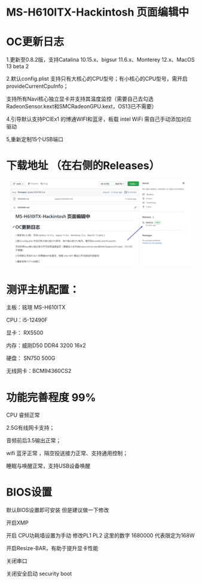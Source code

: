 # MS-H610ITX-Hackintosh  页面编辑中


# OC更新日志

1.更新至0.8.2版，支持Catalina 10.15.x、bigsur 11.6.x、Monterey 12.x、MacOS 13 beta 2

2.默认config.plist 支持只有大核心的CPU型号；有小核心的CPU型号，需开启provideCurrentCpuInfo；

支持所有Navi核心独立显卡并支持其温度监控（需要自己去勾选RadeonSensor.kext和SMCRadeonGPU.kext，OS13已不需要）

4.引导默认支持PCIEx1 的博通WIFI和蓝牙，板载 intel WiFi 需自己手动添加对应驱动

5,重新定制15个USB端口

#  下载地址 （在右侧的Releases）

![](https://github.com/Xmingbai/MS-H610ITX-Hackintosh/blob/main/Released.png)


# 测评主机配置：

主板：铭瑄 MS-H610ITX

CPU：i5-12490F

显卡： RX5500

内存：威刚D50  DDR4 3200  16x2

硬盘： SN750 500G

无线网卡：BCM94360CS2


# 功能完善程度 99%

CPU 睿频正常

2.5G有线网卡支持；

音频前后3.5输出正常；

wifi 蓝牙正常 ，隔空投送接力正常、支持通用控制；

睡眠与唤醒正常，支持USB设备唤醒


# BIOS设置

默认BIOS设置即可安装 但是建议做一下修改

开启XMP 

开启 CPU功耗墙设置为手动  修改PL1 PL2 这里的数字 1680000 代表限定为168W

开启Resize-BAR，有助于提升显卡性能

关闭串口

关闭安全启动 security boot
